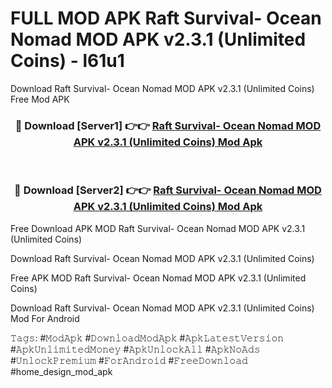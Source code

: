 # FULL MOD APK Raft Survival- Ocean Nomad MOD APK v2.3.1 (Unlimited Coins) - l61u1
Download Raft Survival- Ocean Nomad MOD APK v2.3.1 (Unlimited Coins) Free Mod APK

<div align="center">
<h3>🔴 Download [Server1] 👉👉 <a href="https://apk-comot.site?title=Raft_Survival-_Ocean_Nomad_MOD_APK_v2.3.1_(Unlimited_Coins)">Raft Survival- Ocean Nomad MOD APK v2.3.1 (Unlimited Coins) Mod Apk</a></h3><br>

<h3>🔴 Download [Server2] 👉👉 <a href="https://apk-comot.site?title=Raft_Survival-_Ocean_Nomad_MOD_APK_v2.3.1_(Unlimited_Coins)">Raft Survival- Ocean Nomad MOD APK v2.3.1 (Unlimited Coins) Mod Apk</a></h3>
</div>


Free Download APK MOD Raft Survival- Ocean Nomad MOD APK v2.3.1 (Unlimited Coins)

Download Raft Survival- Ocean Nomad MOD APK v2.3.1 (Unlimited Coins) 

Free APK MOD Raft Survival- Ocean Nomad MOD APK v2.3.1 (Unlimited Coins) 

Download Raft Survival- Ocean Nomad MOD APK v2.3.1 (Unlimited Coins) Mod For Android

𝚃𝚊𝚐𝚜: #𝙼𝚘𝚍𝙰𝚙𝚔 #𝙳𝚘𝚠𝚗𝚕𝚘𝚊𝚍𝙼𝚘𝚍𝙰𝚙𝚔 #𝙰𝚙𝚔𝙻𝚊𝚝𝚎𝚜𝚝𝚅𝚎𝚛𝚜𝚒𝚘𝚗 #𝙰𝚙𝚔𝚄𝚗𝚕𝚒𝚖𝚒𝚝𝚎𝚍𝙼𝚘𝚗𝚎𝚢 #𝙰𝚙𝚔𝚄𝚗𝚕𝚘𝚌𝚔𝙰𝚕𝚕 #𝙰𝚙𝚔𝙽𝚘𝙰𝚍𝚜 #𝚄𝚗𝚕𝚘𝚌𝚔𝙿𝚛𝚎𝚖𝚒𝚞𝚖 #𝙵𝚘𝚛𝙰𝚗𝚍𝚛𝚘𝚒𝚍 #𝙵𝚛𝚎𝚎𝙳𝚘𝚠𝚗𝚕𝚘𝚊𝚍 #home_design_mod_apk